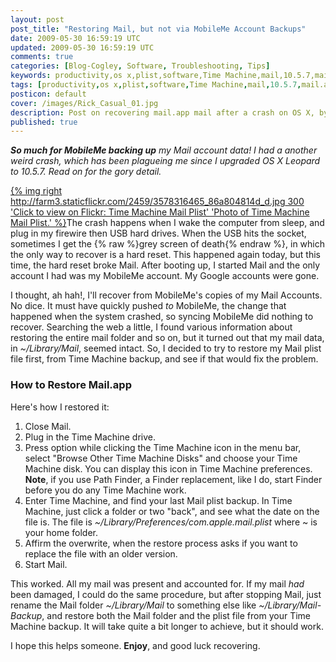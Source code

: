 ```yaml
---           
layout: post
post_title: "Restoring Mail, but not via MobileMe Account Backups"
date: 2009-05-30 16:59:19 UTC
updated: 2009-05-30 16:59:19 UTC
comments: true
categories: [Blog-Cogley, Software, Troubleshooting, Tips]
keywords: productivity,os x,plist,software,Time Machine,mail,10.5.7,mail.app,apple
tags: [productivity,os x,plist,software,Time Machine,mail,10.5.7,mail.app,apple]
posticon: default
cover: /images/Rick_Casual_01.jpg
description: Post on recovering mail.app mail after a crash on OS X, by Rick Cogley.
published: true
---
```


_**So much for MobileMe backing up** my Mail account data! I had a another weird crash, which has been plagueing me since I upgraded OS X Leopard to 10.5.7. Read on for the gory detail._

<!--more--> 

[{% img right http://farm3.staticflickr.com/2459/3578316465_86a804814d_d.jpg 300 'Click to view on Flickr: Time Machine Mail Plist' 'Photo of Time Machine Mail Plist.' %}](http://www.flickr.com/photos/81796435@N00/3578316465)The crash happens when I wake the computer from sleep, and plug in my firewire then USB hard drives. When the USB hits the socket, sometimes I get the {% raw %}<span class="label label-inverse">grey screen of death</span>{% endraw %}, in which the only way to recover is a hard reset. This happened again today, but this time, the hard reset broke Mail. After booting up, I started Mail and the only account I had was my MobileMe account. My Google accounts were gone. 

I thought, ah hah!, I'll recover from MobileMe's copies of my Mail Accounts. No dice. It must have quickly pushed _to_ MobileMe, the change that happened when the system crashed, so syncing MobileMe did nothing to recover. Searching the web a little, I found various information about restoring the entire mail folder and so on, but it turned out that my mail data, in _~/Library/Mail_, seemed intact. So, I decided to try to restore my Mail plist file first, from Time Machine backup, and see if that would fix the problem. 


### How to Restore Mail.app

Here's how I restored it: 

1. Close Mail.
1. Plug in the Time Machine drive.
1. Press option while clicking the Time Machine icon in the menu bar, select "Browse Other Time Machine Disks" and choose your Time Machine disk. You can display this icon in Time Machine preferences. **Note**, if you use Path Finder, a Finder replacement, like I do, start Finder before you do any Time Machine work.
1. Enter Time Machine, and find your last Mail plist backup. In Time Machine, just click a folder or two "back", and see what the date on the file is. The file is _~/Library/Preferences/com.apple.mail.plist_ where ~ is your home folder.
1. Affirm the overwrite, when the restore process asks if you want to replace the file with an older version.
1. Start Mail.

This worked. All my mail was present and accounted for. If my mail _had_ been damaged, I could do the same procedure, but after stopping Mail, just rename the Mail folder _~/Library/Mail_ to something else like _~/Library/Mail-Backup_, and restore both the Mail folder and the plist file from your Time Machine backup. It will take quite a bit longer to achieve, but it should work. 


I hope this helps someone. **Enjoy**, and good luck recovering. 


